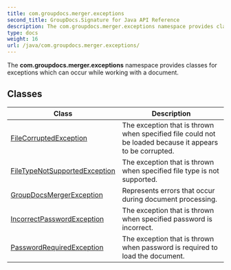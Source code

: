 ```yaml
---
title: com.groupdocs.merger.exceptions
second_title: GroupDocs.Signature for Java API Reference
description: The com.groupdocs.merger.exceptions namespace provides classes for exceptions which can occur while working with a document.
type: docs
weight: 16
url: /java/com.groupdocs.merger.exceptions/
---
```


The **com.groupdocs.merger.exceptions** namespace provides classes for exceptions which can occur while working with a document.


## Classes

| Class | Description |
| --- | --- |
| [FileCorruptedException](../com.groupdocs.merger.exceptions/filecorruptedexception) | The exception that is thrown when specified file could not be loaded because it appears to be corrupted. |
| [FileTypeNotSupportedException](../com.groupdocs.merger.exceptions/filetypenotsupportedexception) | The exception that is thrown when specified file type is not supported. |
| [GroupDocsMergerException](../com.groupdocs.merger.exceptions/groupdocsmergerexception) | Represents errors that occur during document processing. |
| [IncorrectPasswordException](../com.groupdocs.merger.exceptions/incorrectpasswordexception) | The exception that is thrown when specified password is incorrect. |
| [PasswordRequiredException](../com.groupdocs.merger.exceptions/passwordrequiredexception) | The exception that is thrown when password is required to load the document. |
